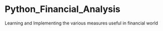 # Python_Financial_Analysis
Learning and Implementing the various measures useful in financial world
